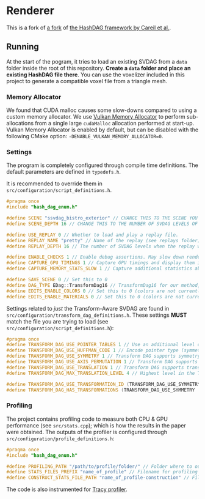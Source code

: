 # Renderer
This is a fork of [a fork](https://github.com/mathijs727/GPU-SVDAG-Editing) of [the HashDAG framework by Careil et al.](https://github.com/Phyronnaz/HashDAG).

## Running
At the start of the pogram, it tries to load an existing SVDAG from a `data` folder inside the root of this repository. **Create a `data` folder and place an existing HashDAG file there**. You can use the voxelizer included in this project to generate a compatible voxel file from a triangle mesh.

### Memory Allocator
We found that CUDA malloc causes some slow-downs compared to using a custom memory allocator. We use [Vulkan Memory Allocator](https://gpuopen.com/vulkan-memory-allocator/) to perform sub-allocations from a single large `cudaMalloc` allocation performed at start-up.  Vulkan Memory Allocator is enabled by default, but can be disabled with the following CMake option: `-DENABLE_VULKAN_MEMORY_ALLOCATOR=0`.

### Settings
The program is completely configured through compile time definitions. The default parameters are defined in `typedefs.h`.

It is recommended to override them in `src/configuration/script_definitions.h`.
```c++
#pragma once
#include "hash_dag_enum.h"

#define SCENE "ssvdag_bistro_exterior" // CHANGE THIS TO THE SCENE YOU WANT TO LOAD (placed in the renderer/data/ folder)
#define SCENE_DEPTH 16 // CHANGE THIS TO THE NUMBER OF SVDAG LEVELS OF THE SCENE TO LOAD (in this case 2**16=64K voxel resolution per axis).

#define USE_REPLAY 0 // Whether to load and play a replay file.
#define REPLAY_NAME "pretty" // Name of the replay (see replays folder).
#define REPLAY_DEPTH 16 // The number of SVDAG levels when the replay was recorded.

#define ENABLE_CHECKS 1 // Enable debug assertions. May slow down rendering a bit.
#define CAPTURE_GPU_TIMINGS 1 // Capture GPU timings and display them in the User Interface
#define CAPTURE_MEMORY_STATS_SLOW 1 // Capture additional statistics about memory usage; may slow down performance.

#define SAVE_SCENE 0 // Set this to 0
#define DAG_TYPE EDag::TransformDag16 // TransformDag16 for our method, SymmetryAwareDag16 for Symmetry-Aware SVDAG method (Villanueva et al.)
#define EDITS_ENABLE_COLORS 0 // Set this to 0 (colors are not currently supported by TransformDag16)
#define EDITS_ENABLE_MATERIALS 0 // Set this to 0 (colors are not currently supported by TransformDag16)
```

Settings related to *just* the Transform-Aware SVDAG are found in `src/configuration/transform_dag_definitions.h`. These settings **MUST** match the file you are trying to load (see `src/configuration/script_definitions.h`):
```c++
#pragma once
#define TRANSFORM_DAG_USE_POINTER_TABLES 1 // Use an additional level of indirection to reduce the size of frequently used pointers.
#define TRANSFORM_DAG_USE_HUFFMAN_CODE 1 // Encode pointer type (symmetry, axis permutatin, translation) using Huffman coding.
#define TRANSFORM_DAG_USE_SYMMETRY 1 // Transform DAG supports symmetry.
#define TRANSFORM_DAG_USE_AXIS_PERMUTATION 1 // Transform DAG supports axis permutations.
#define TRANSFORM_DAG_USE_TRANSLATION 1 // Transform DAG supports translations.
#define TRANSFORM_DAG_MAX_TRANSLATION_LEVEL 4 // Highest level in the Transform DAG that supports translations.

#define TRANSFORM_DAG_USE_TRANSFORMATION_ID (TRANSFORM_DAG_USE_SYMMETRY || TRANSFORM_DAG_USE_AXIS_PERMUTATION)
#define TRANSFORM_DAG_HAS_TRANSFORMATIONS (TRANSFORM_DAG_USE_SYMMETRY || TRANSFORM_DAG_USE_AXIS_PERMUTATION || TRANSFORM_DAG_USE_TRANSLATION) 
```

### Profiling
The project contains profiling code to measure both CPU & GPU performance (see `src/stats.cpp`); which is how the results in the paper were obtained. The outputs of the profiler is configured through `src/configuration/profile_definitions.h`:
```c++
#pragma once
#include "hash_dag_enum.h"

#define PROFILING_PATH "/path/to/profile/folder/" // Folder where to output profiling results.
#define STATS_FILES_PREFIX "name_of_profile" // Filename for profiling run-time performance.
#define CONSTRUCT_STATS_FILE_PATH "name_of_profile-construction" // Filename for profiling initial SVDAG construction (e.g. memory usage).
```

The code is also instrumented for [Tracy profiler](https://github.com/wolfpld/tracy). 